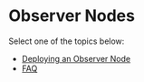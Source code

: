 # Observer Nodes

Select one of the topics below:

* [Deploying an Observer Node](./deploying.md)
* [FAQ](./faq.md)
